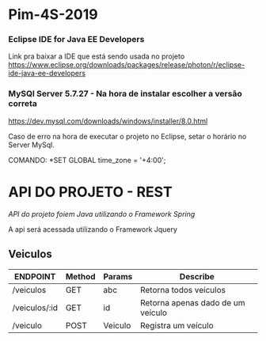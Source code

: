 # Pim-4S-2019

### Eclipse IDE for Java EE Developers 
Link pra baixar a IDE que está sendo usada no projeto
https://www.eclipse.org/downloads/packages/release/photon/r/eclipse-ide-java-ee-developers


### MySQl Server 5.7.27  - Na hora de instalar escolher a versão correta
https://dev.mysql.com/downloads/windows/installer/8.0.html


Caso de erro na hora de executar o projeto no Eclipse, setar o horário no Server MySql.

COMANDO: *SET GLOBAL time_zone = '+4:00'; 

# API DO PROJETO - REST
*API do projeto foiem Java utilizando o Framework Spring*

A api será acessada utilizando o Framework Jquery

## Veiculos

| ENDPOINT  | Method | Params | Describe |
| --- | --- | --- | --- |
| /veiculos | GET | abc | Retorna todos veículos |
| /veiculos/:id | GET | id | Retorna apenas dado de um veículo |
| /veiculo | POST | Veiculo | Registra um veículo |
